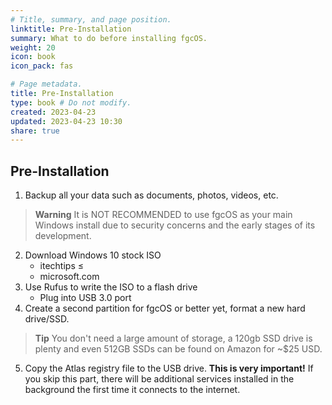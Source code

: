 ```yaml
---
# Title, summary, and page position.
linktitle: Pre-Installation
summary: What to do before installing fgcOS.
weight: 20
icon: book
icon_pack: fas

# Page metadata.
title: Pre-Installation
type: book # Do not modify.
created: 2023-04-23
updated: 2023-04-23 10:30
share: true
---
```


## Pre-Installation
1. Backup all your data such as documents, photos, videos, etc.
   
> **Warning** It is NOT RECOMMENDED to use fgcOS as your main Windows install due to security concerns and the early stages of its development.

2. Download Windows 10 stock ISO 
	- itechtips ≤
	- microsoft.com
3. Use Rufus to write the ISO to a flash drive 
	- Plug into USB 3.0 port
4. Create a second partition for fgcOS or better yet, format a new hard drive/SSD.  

> **Tip** You don't need a large amount of storage, a 120gb SSD drive is plenty and even 512GB SSDs can be found on Amazon for ~$25 USD.

5. Copy the Atlas registry file to the USB drive. **This is very important!**  If you skip this part, there will be additional services installed in the background the first time it connects to the internet.